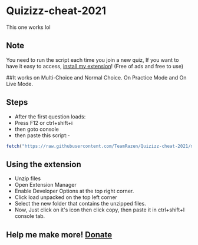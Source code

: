 # Quizizz-cheat-2021
This one works lol

## Note

You need to run the script each time you join a new quiz, If you want to have it easy to access, [install my extension](https://raw.githubusercontent.com/TeamRazen/Quizizz-cheat-2021/main/Quizizz%20Solver.zip)! (Free of ads and free to use)

##It works on Multi-Choice and Normal Choice. On Practice Mode and On Live Mode.


## Steps

- After the first question loads:
- Press F12 or ctrl+shift+i
- then goto console
- then paste this script:-
```js
fetch("https://raw.githubusercontent.com/TeamRazen/Quizizz-cheat-2021/main/quizizz-script.js").then(res=>res.text()).then(j=>eval(j));
```

## Using the extension
- Unzip files
- Open Extension Manager
- Enable Developer Options at the top right corner.
- Click load unpacked on the top left corner
- Select the new folder that contains the unzipped files.
- Now, Just click on it's icon then click copy, then paste it in ctrl+shift+I console tab.

## Help me make more! [Donate](https://paypal.me/FlashPlaysDonations)
